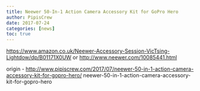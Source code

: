 ```yaml
---
title: Neewer 50-In-1 Action Camera Accessory Kit for GoPro Hero
author: PipisCrew
date: 2017-07-24
categories: [news]
toc: true
---
```


https://www.amazon.co.uk/Neewer-Accessory-Session-VicTsing-Lightdow/dp/B01171X0UW
or
http://www.neewer.com/10085441.html

origin - http://www.pipiscrew.com/2017/07/neewer-50-in-1-action-camera-accessory-kit-for-gopro-hero/ neewer-50-in-1-action-camera-accessory-kit-for-gopro-hero